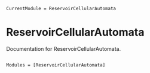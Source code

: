 ```@meta
CurrentModule = ReservoirCellularAutomata
```

# ReservoirCellularAutomata

Documentation for ReservoirCellularAutomata.

```@index
```

```@autodocs
Modules = [ReservoirCellularAutomata]
```
